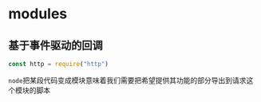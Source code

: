 # modules

## 基于事件驱动的回调

```js
const http = require("http")

```

`node`把某段代码变成模块意味着我们需要把希望提供其功能的部分导出到请求这个模块的脚本
